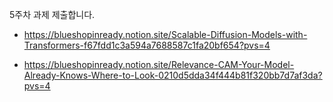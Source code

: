 5주차 과제 제출합니다.

- https://blueshopinready.notion.site/Scalable-Diffusion-Models-with-Transformers-f67fdd1c3a594a7688587c1fa20bf654?pvs=4

- https://blueshopinready.notion.site/Relevance-CAM-Your-Model-Already-Knows-Where-to-Look-0210d5dda34f444b81f320bb7d7af3da?pvs=4